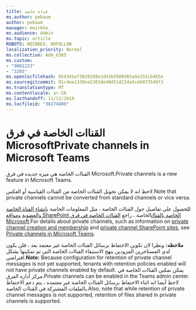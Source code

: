 ```yaml
---
title: قناه خاصه
ms.author: pebaum
author: pebaum
manager: mnirkhe
ms.audience: Admin
ms.topic: article
ROBOTS: NOINDEX, NOFOLLOW
localization_priority: Normal
ms.collection: Adm_O365
ms.custom:
- "9001223"
- "3205"
ms.openlocfilehash: 854341ef3029288e1d43b5508565a9a155cb455e
ms.sourcegitcommit: 01c4ee1339ea5303de48d51d22da5ce6073549f3
ms.translationtype: MT
ms.contentlocale: ar-SA
ms.lasthandoff: 11/12/2019
ms.locfileid: "38274809"
---
```

# <a name="private-channels-in-microsoft-teams"></a><span data-ttu-id="de13e-102">القناات الخاصة في فرق Microsoft</span><span class="sxs-lookup"><span data-stu-id="de13e-102">Private channels in Microsoft Teams</span></span>

<span data-ttu-id="de13e-103">القناات الخاصة هي ميزه جديده في فرق Microsoft.</span><span class="sxs-lookup"><span data-stu-id="de13e-103">Private channels is a new feature in Microsoft Teams.</span></span> 

<span data-ttu-id="de13e-104">لاحظ انه لا يمكن تحويل القناات الخاصة من القناات القياسية أو العكس.</span><span class="sxs-lookup"><span data-stu-id="de13e-104">Note that private channels cannot be converted from standard channels or vice versa.</span></span>

<span data-ttu-id="de13e-105">للحصول علي تفاصيل حول القناات الخاصة ، مثل المعلومات الخاصة [بإنشاء القناة الخاصة والعضوية](https://docs.microsoft.com/MicrosoftTeams/private-channels#private-channel-creation-and-membership) [ومواقع SharePoint الخاصة بالقناات](https://docs.microsoft.com/MicrosoftTeams/private-channels#private-channel-sharepoint-sites)الخاصة ، راجع [القناات الخاصة في فرق Microsoft](https://docs.microsoft.com/en-us/MicrosoftTeams/private-channels).</span><span class="sxs-lookup"><span data-stu-id="de13e-105">For details about private channels, such as information on [private channel creation and membership](https://docs.microsoft.com/MicrosoftTeams/private-channels#private-channel-creation-and-membership) and [private channel SharePoint sites](https://docs.microsoft.com/MicrosoftTeams/private-channels#private-channel-sharepoint-sites), see [Private channels in Microsoft Teams](https://docs.microsoft.com/en-us/MicrosoftTeams/private-channels).</span></span> 

<span data-ttu-id="de13e-106">**ملاحظه:** ونظرا لان تكوين الاحتفاظ برسائل القناات الخاصة غير معتمد بعد ، فلن يكون لدي المستاجرين المزودين بنهج الاستبقاء القناات الخاصة التي تم تمكينها بشكل افتراضي.</span><span class="sxs-lookup"><span data-stu-id="de13e-106">**Note:** Because configuration for retention of private channel messages is not yet supported, tenants with retention policies enabled will not have private channels enabled by default.</span></span> <span data-ttu-id="de13e-107">يمكن تمكين القناات الخاصة في مركز أداره الفرق.</span><span class="sxs-lookup"><span data-stu-id="de13e-107">Private channels can be enabled in the Teams admin center.</span></span> <span data-ttu-id="de13e-108">لاحظ أيضا انه اثناء الاحتفاظ برسائل القناات الخاصة غير معتمده ، يتم دعم الاحتفاظ بالملفات المشتركة في القناات الخاصة.</span><span class="sxs-lookup"><span data-stu-id="de13e-108">Also, note that while retention of private channel messages is not supported, retention of files shared in private channels is supported.</span></span>